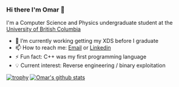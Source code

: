 ### Hi there I'm Omar 👋

I'm a Computer Science and Physics undergraduate student at the [University of British Columbia](https://www.ubc.ca/)

- 🔭 I’m currently working getting my XDS before I graduate
- 📫 How to reach me: <a href="mailto:omar2535@alumni.ubc.ca">Email</a> or [Linkedin](https://www.linkedin.com/in/omar2535/)
- ⚡ Fun fact: C++ was my first programming language
- 💡  Current interest: Reverse engineering / binary exploitation


[![trophy](https://github-profile-trophy.vercel.app/?username=omar2535&row=1)](https://github.com/ryo-ma/github-profile-trophy)
[![Omar's github stats](https://github-readme-stats.vercel.app/api?username=omar2535)](https://github.com/anuraghazra/github-readme-stats)
